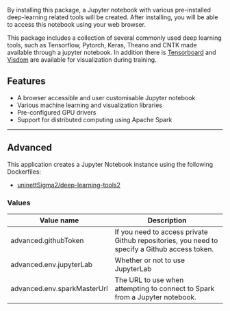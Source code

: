 By installing this package, a Jupyter notebook with various pre-installed
deep-learning related tools will be created.
After installing, you will be able to access this notebook using your web browser.

This package includes a collection of several commonly used deep learning tools, such as Tensorflow,
Pytorch, Keras, Theano and CNTK made available through a jupyter notebook.
In addition there is [Tensorboard](https://www.tensorflow.org/programmers_guide/summaries_and_tensorboard) and [Visdom](https://github.com/facebookresearch/visdom) are available for visualization during training.


## Features

- A browser accessible and user customisable Jupyter notebook
- Various machine learning and visualization libraries
- Pre-configured GPU drivers
- Support for distributed computing using Apache Spark

------

## Advanced

This application creates a Jupyter Notebook instance using the following Dockerfiles:

- [uninettSigma2/deep-learning-tools2](https://github.com/UninettSigma2/helm-charts-dockerfiles/tree/cbd3b76/deep-learning-tools2/Dockerfile)

### Values

| Value name    | Description |
| ------------- | ----------------------------------------------------------------------------------------------------------- |
| advanced.githubToken        | If you need to access private Github repositories, you need to specify a Github access token. |
| advanced.env.jupyterLab     | Whether or not to use JupyterLab                                                              |
| advanced.env.sparkMasterUrl | The URL to use when attempting to connect to Spark from a Jupyter notebook.                   |
